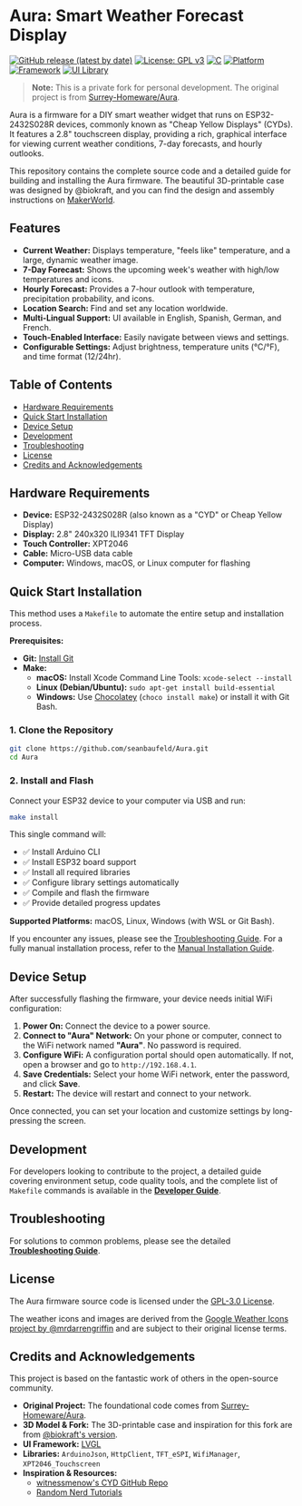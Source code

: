 # Aura: Smart Weather Forecast Display

[![GitHub release (latest by date)](https://img.shields.io/github/v/release/biokraft/Aura)](https://github.com/biokraft/Aura/releases/latest)
[![License: GPL v3](https://img.shields.io/badge/License-GPL_v3-blue.svg)](https://www.gnu.org/licenses/gpl-3.0)
[![C](https://img.shields.io/badge/C-00599C?logo=c&logoColor=white)](https://en.wikipedia.org/wiki/C_(programming_language))
[![Platform](https://img.shields.io/badge/platform-ESP32-brightgreen.svg)](https://www.espressif.com/en/products/socs/esp32)
[![Framework](https://img.shields.io/badge/framework-Arduino-00979D.svg)](https://www.arduino.cc/)
[![UI Library](https://img.shields.io/badge/UI-LVGL-orange.svg)](https://lvgl.io/)

> **Note:** This is a private fork for personal development. The original project is from [Surrey-Homeware/Aura](https://github.com/Surrey-Homeware/Aura).

Aura is a firmware for a DIY smart weather widget that runs on ESP32-2432S028R devices, commonly known as "Cheap Yellow Displays" (CYDs). It features a 2.8" touchscreen display, providing a rich, graphical interface for viewing current weather conditions, 7-day forecasts, and hourly outlooks.

This repository contains the complete source code and a detailed guide for building and installing the Aura firmware. The beautiful 3D-printable case was designed by @biokraft, and you can find the design and assembly instructions on [MakerWorld](https://makerworld.com/en/models/1382304-aura-smart-weather-forecast-display).

## Features

-   **Current Weather:** Displays temperature, "feels like" temperature, and a large, dynamic weather image.
-   **7-Day Forecast:** Shows the upcoming week's weather with high/low temperatures and icons.
-   **Hourly Forecast:** Provides a 7-hour outlook with temperature, precipitation probability, and icons.
-   **Location Search:** Find and set any location worldwide.
-   **Multi-Lingual Support:** UI available in English, Spanish, German, and French.
-   **Touch-Enabled Interface:** Easily navigate between views and settings.
-   **Configurable Settings:** Adjust brightness, temperature units (°C/°F), and time format (12/24hr).

## Table of Contents

-   [Hardware Requirements](#hardware-requirements)
-   [Quick Start Installation](#quick-start-installation)
-   [Device Setup](#device-setup)
-   [Development](#development)
-   [Troubleshooting](#troubleshooting)
-   [License](#license)
-   [Credits and Acknowledgements](#credits-and-acknowledgements)

## Hardware Requirements

-   **Device:** ESP32-2432S028R (also known as a "CYD" or Cheap Yellow Display)
-   **Display:** 2.8" 240x320 ILI9341 TFT Display
-   **Touch Controller:** XPT2046
-   **Cable:** Micro-USB data cable
-   **Computer:** Windows, macOS, or Linux computer for flashing

## Quick Start Installation

This method uses a `Makefile` to automate the entire setup and installation process.

**Prerequisites:**
- **Git:** [Install Git](https://git-scm.com/book/en/v2/Getting-Started-Installing-Git)
- **Make:**
    - **macOS:** Install Xcode Command Line Tools: `xcode-select --install`
    - **Linux (Debian/Ubuntu):** `sudo apt-get install build-essential`
    - **Windows:** Use [Chocolatey](https://chocolatey.org/) (`choco install make`) or install it with Git Bash.

### 1. Clone the Repository

```bash
git clone https://github.com/seanbaufeld/Aura.git
cd Aura
```

### 2. Install and Flash

Connect your ESP32 device to your computer via USB and run:

```bash
make install
```

This single command will:
- ✅ Install Arduino CLI
- ✅ Install ESP32 board support
- ✅ Install all required libraries
- ✅ Configure library settings automatically
- ✅ Compile and flash the firmware
- ✅ Provide detailed progress updates

**Supported Platforms:** macOS, Linux, Windows (with WSL or Git Bash).

If you encounter any issues, please see the [Troubleshooting Guide](./docs/TROUBLESHOOTING.md). For a fully manual installation process, refer to the [Manual Installation Guide](./docs/MANUAL_INSTALLATION.md).

## Device Setup

After successfully flashing the firmware, your device needs initial WiFi configuration:

1.  **Power On:** Connect the device to a power source.
2.  **Connect to "Aura" Network:** On your phone or computer, connect to the WiFi network named **"Aura"**. No password is required.
3.  **Configure WiFi:** A configuration portal should open automatically. If not, open a browser and go to `http://192.168.4.1`.
4.  **Save Credentials:** Select your home WiFi network, enter the password, and click **Save**.
5.  **Restart:** The device will restart and connect to your network.

Once connected, you can set your location and customize settings by long-pressing the screen.

## Development

For developers looking to contribute to the project, a detailed guide covering environment setup, code quality tools, and the complete list of `Makefile` commands is available in the [**Developer Guide**](./docs/DEVELOPMENT.md).

## Troubleshooting

For solutions to common problems, please see the detailed [**Troubleshooting Guide**](./docs/TROUBLESHOOTING.md).

## License

The Aura firmware source code is licensed under the [GPL-3.0 License](./LICENSE).

The weather icons and images are derived from the [Google Weather Icons project by @mrdarrengriffin](https://github.com/mrdarrengriffin/google-weather-icons/tree/main/v2) and are subject to their original license terms.

## Credits and Acknowledgements

This project is based on the fantastic work of others in the open-source community.

-   **Original Project:** The foundational code comes from [Surrey-Homeware/Aura](https://github.com/Surrey-Homeware/Aura).
-   **3D Model & Fork:** The 3D-printable case and inspiration for this fork are from [@biokraft's version](https://github.com/biokraft/Aura).
-   **UI Framework:** [LVGL](https://lvgl.io/)
-   **Libraries:** `ArduinoJson`, `HttpClient`, `TFT_eSPI`, `WifiManager`, `XPT2046_Touchscreen`
-   **Inspiration & Resources:**
    -   [witnessmenow's CYD GitHub Repo](https://github.com/witnessmenow/ESP32-Cheap-Yellow-Display)
    -   [Random Nerd Tutorials](https://randomnerdtutorials.com/)
